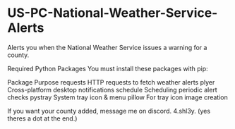 # US-PC-National-Weather-Service-Alerts
Alerts you when the National Weather Service issues a warning for a county.

 Required Python Packages
You must install these packages with pip:

Package	Purpose
requests	HTTP requests to fetch weather alerts
plyer	Cross-platform desktop notifications
schedule	Scheduling periodic alert checks
pystray	System tray icon & menu
pillow	For tray icon image creation



If you want your county added, message me on discord.
4.shl3y. (yes theres a dot at the end.)
